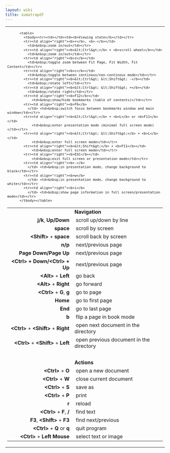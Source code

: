 ```yaml
---
layout: wiki
title: sumatrapdf
---
```


<table style="font-size: 90%; line-height: 105%">
      <tbody><tr>
        <td valign="top">
          <table class="shortcuts">
            <tbody><tr><td></td><td><b>Navigation</b></td></tr>
            <tr><td align="right"><b>j/k</b>, <b>Up/Down</b></td>
                <td>&nbsp;scroll up/down by line</td></tr>
            <tr><td align="right"><b>space</b></td>
                <td>&nbsp;scroll by screen</td></tr>
            <tr><td align="right"><b>&lt;Shift&gt;</b> + <b>space</b></td>
              <td>&nbsp;scroll back by screen</td></tr>
            <tr><td align="right"><b>n/p</b></td>
              <td>&nbsp;next/previous page</td></tr>
            <tr><td align="right"><b>Page Down/Page Up</b></td>
              <td>&nbsp;next/previous page</td></tr>
            <tr><td align="right"><b>&lt;Ctrl&gt; + Down/&lt;Ctrl&gt; + Up</b></td>
              <td>&nbsp;next/previous page</td></tr>
            <tr><td align="right"><b>&lt;Alt&gt;</b> + <b>Left</b></td>
              <td>&nbsp;go back</td></tr>
            <tr><td align="right"><b>&lt;Alt&gt;</b> + <b>Right</b></td>
              <td>&nbsp;go forward</td></tr>
            <tr><td align="right"><b>&lt;Ctrl&gt;</b> + <b>G</b>, <b>g</b></td>
              <td>&nbsp;go to page</td></tr>
            <tr><td align="right"><b>Home</b></td>
              <td>&nbsp;go to first page</td></tr>
            <tr><td align="right"><b>End</b></td>
              <td>&nbsp;go to last page</td></tr>
            <tr><td align="right"><b>b</b></td>
              <td>&nbsp;flip a page in book mode</td></tr>
            <tr><td align="right"><b>&lt;Ctrl&gt;</b> + <b>&lt;Shift&gt;</b> + <b>Right</b>
              </td> <td>&nbsp;open next document in the directory</td></tr>
            <tr><td align="right"><b>&lt;Ctrl&gt;</b> + <b>&lt;Shift&gt;</b> + <b>Left</b>
              </td> <td>&nbsp;open previous document in the directory</td></tr>
            <tr><td>&nbsp;</td><td></td></tr>
            <tr><td></td><td><b>Actions</b></td></tr>
            <tr><td align="right"><b>&lt;Ctrl&gt;</b> + <b>O</b></td>
              <td>&nbsp;open a new document</td></tr>
            <tr><td align="right"><b>&lt;Ctrl&gt;</b> + <b>W</b></td>
              <td>&nbsp;close current document</td></tr>
            <tr><td align="right"><b>&lt;Ctrl&gt;</b> + <b>S</b></td>
              <td>&nbsp;save as</td></tr>
            <tr><td align="right"><b>&lt;Ctrl&gt;</b> + <b>P</b></td>
              <td>&nbsp;print</td></tr>
            <tr><td align="right"><b>r</b></td>
              <td>&nbsp;reload</td></tr>
            <tr><td align="right"><b>&lt;Ctrl&gt;</b> + <b>F</b>, <b>/</b></td>
              <td>&nbsp;find text</td></tr>
            <tr><td align="right"><b>F3</b>, <b>&lt;Shift&gt;</b> + <b>F3</b></td>
              <td>&nbsp;find next/previous</td></tr>
            <tr><td align="right"><b>&lt;Ctrl&gt;</b> + <b>Q</b> or <b>q</b></td>
              <td>&nbsp;quit program</td></tr>
            <tr><td align="right"><b>&lt;Ctrl&gt;</b> + <b>Left Mouse</b></td>
              <td>&nbsp;select text or image</td></tr>
              
          <table>
            <tbody><tr><td></td><td><b>Viewing state</b></td></tr>
            <tr><td align="right"><b>+</b>, <b>-</b></td>
              <td>&nbsp;zoom in/out</td></tr>
            <tr><td align="right"><b>&lt;Ctrl&gt;</b> + <b>scroll wheel</b></td>
              <td>&nbsp;zoom in/out</td></tr>
            <tr><td align="right"><b>z</b></td>
              <td>&nbsp;toggle zoom between Fit Page, Fit Width, Fit Content</td></tr>
            <tr><td align="right"><b>c</b></td>
              <td>&nbsp;toggle between continous/non-continous mode</td></tr>
            <tr><td align="right"><b>&lt;Ctrl&gt; &lt;Shift&gt; -</b></td>
              <td>&nbsp;rotate left</td></tr>
            <tr><td align="right"><b>&lt;Ctrl&gt; &lt;Shift&gt; +</b></td>
              <td>&nbsp;rotate right</td></tr>
            <tr><td align="right"><b>F12</b></td>
                <td>&nbsp;show/hide bookmarks (table of contents)</td></tr>
            <tr><td align="right"><b>F6</b>
              </td> <td>&nbsp;switch focus between bookmarks window and main window</td></tr>
            <tr><td align="right"><b>&lt;Ctrl&gt;</b> + <b>L</b> or <b>F11</b></td>
                <td>&nbsp;enter presentation mode (minimal full screen mode)</td></tr>
            <tr><td align="right"><b>&lt;Ctrl&gt; &lt;Shift&gt;</b> + <b>L</b></td>
                <td>&nbsp;enter full screen mode</td></tr>
            <tr><td align="right"><b>&lt;Shift&gt;</b> + <b>F11</b></td>
                <td>&nbsp;enter full screen mode</td></tr>
            <tr><td align="right"><b>ESC</b></td>
                <td>&nbsp;exit full screen or presentation mode</td></tr>
            <tr><td align="right"><b>.</b>
              </td> <td>&nbsp;in presentation mode, change background to black</td></tr>
            <tr><td align="right"><b>w</b>
              </td> <td>&nbsp;in presentation mode, change background to white</td></tr>
            <tr><td align="right"><b>i</b>
              </td> <td>&nbsp;show page information in full screen/presentation mode</td></tr>
          </tbody></table>